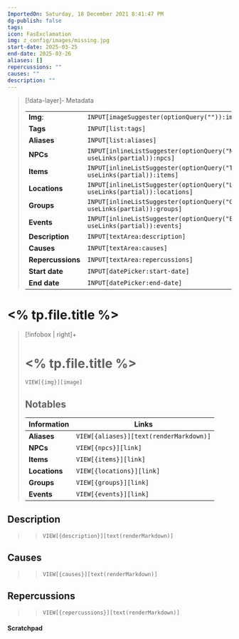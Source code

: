 ```yaml
---
ImportedOn: Saturday, 18 December 2021 8:41:47 PM
dg-publish: false
tags: 
icon: FasExclamation
img: z_config/images/missing.jpg
start-date: 2025-03-25
end-date: 2025-03-26
aliases: []
repercussions: ""
causes: ""
description: ""
---
```

> [!data-layer]- Metadata
>
> |                                       |                                  |
>| ----- | ----- |
>| **Img**: |`INPUT[imageSuggester(optionQuery("")):img]`|
> |**Tags**|`INPUT[list:tags]`|
> |**Aliases**|`INPUT[list:aliases]`|
> |**NPCs** | `INPUT[inlineListSuggester(optionQuery("NPCs"), useLinks(partial)):npcs]`|
> |**Items** | `INPUT[inlineListSuggester(optionQuery("Things"), useLinks(partial)):items]`|
> |**Locations** | `INPUT[inlineListSuggester(optionQuery("Locations"), useLinks(partial)):locations]`|
> |**Groups** | `INPUT[inlineListSuggester(optionQuery("Groups"), useLinks(partial)):groups]`|
> |**Events** | `INPUT[inlineListSuggester(optionQuery("Events"), useLinks(partial)):events]`|
> |**Description** |`INPUT[textArea:description]`|
> |**Causes** |`INPUT[textArea:causes]`|
> |**Repercussions** |`INPUT[textArea:repercussions]`|
> |**Start date**|`INPUT[datePicker:start-date]`|
> |**End date**|`INPUT[datePicker:end-date]`|
# <% tp.file.title %>
> [!infobox | right]+
> # <% tp.file.title %>
> `VIEW[{img}][image]`
> ## Notables
> |  Information | Links |
> | --- | --- |
> | **Aliases** | `VIEW[{aliases}][text(renderMarkdown)]` |
> | **NPCs** | `VIEW[{npcs}][link]` |
> | **Items** | `VIEW[{items}][link]` |
> | **Locations** | `VIEW[{locations}][link]` |
> | **Groups** | `VIEW[{groups}][link]` |
> | **Events** | `VIEW[{events}][link]` |


## Description
>>  `VIEW[{description}][text(renderMarkdown)]`

## Causes

>>  `VIEW[{causes}][text(renderMarkdown)]`


## Repercussions
>>  `VIEW[{repercussions}][text(renderMarkdown)]`

#### Scratchpad